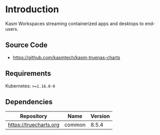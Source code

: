 # Introduction

Kasm Workspaces streaming containerized apps and desktops to end-users.

## Source Code

* <https://github.com/kasmtech/kasm-truenas-charts>

## Requirements

Kubernetes: `>=1.16.0-0`

## Dependencies

| Repository | Name | Version |
|------------|------|---------|
| https://truecharts.org | common | 8.5.4 |
